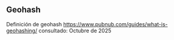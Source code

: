 ## Geohash
Definición de geohash
https://www.pubnub.com/guides/what-is-geohashing/
consultado: Octubre de 2025


